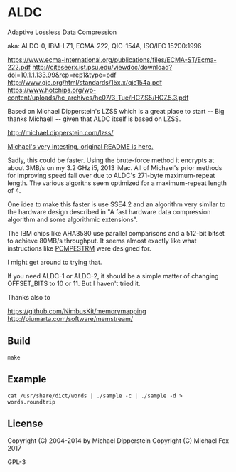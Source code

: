 
ALDC
=====

Adaptive Lossless Data Compression

aka: ALDC-0, IBM-LZ1, ECMA-222, QIC-154A, ISO/IEC 15200:1996

https://www.ecma-international.org/publications/files/ECMA-ST/Ecma-222.pdf
http://citeseerx.ist.psu.edu/viewdoc/download?doi=10.1.1.133.99&rep=rep1&type=pdf
http://www.qic.org/html/standards/15x.x/qic154a.pdf
https://www.hotchips.org/wp-content/uploads/hc_archives/hc07/3_Tue/HC7.S5/HC7.5.3.pdf

Based on Michael Dipperstein's LZSS which is a great place to start -- Big thanks Michael! -- given that ALDC itself is based on LZSS.

http://michael.dipperstein.com/lzss/

[Michael's very intesting, original README is here.](../blob/master/README.orig)

Sadly, this could be faster. Using the brute-force method it encrypts at about 3MB/s on my 3.2 GHz i5, 2013 iMac. All of Michael's prior methods for improving speed fall over due to ALDC's 271-byte maximum-repeat length. The various algoriths seem optimized for a maximum-repeat length of 4.

One idea to make this faster is use SSE4.2 and an algorithm very similar to the hardware design described in "A fast hardware data compression algorithm and some algorithmic extensions".

The IBM chips like AHA3580 use parallel comparisons and a 512-bit bitset to achieve 80MB/s throughput. It seems almost exactly like what instructions like [PCMPESTRM](http://www.felixcloutier.com/x86/PCMPESTRM.html) were designed for.

I might get around to trying that.

If you need ALDC-1 or ALDC-2, it should be a simple matter of changing OFFSET_BITS to 10 or 11. But I haven't tried it. 

Thanks also to

https://github.com/NimbusKit/memorymapping
http://piumarta.com/software/memstream/


Build
------

    make


Example
---------

    cat /usr/share/dict/words | ./sample -c | ./sample -d > words.roundtrip


License
---------
Copyright (C) 2004-2014 by Michael Dipperstein
Copyright (C) Michael Fox 2017

GPL-3
